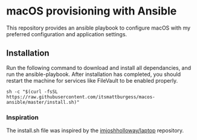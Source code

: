 # macOS provisioning with Ansible
This repository provides an ansible playbook to configure macOS with my preferred configuration and application settings.

## Installation
Run the following command to download and install all dependancies, and run the ansible-playbook. After installation has completed, you should restart the machine for services like FileVault to be enabled properly.
```
sh -c "$(curl -fsSL https://raw.githubusercontent.com/itsmattburgess/macos-ansible/master/install.sh)"
```

### Inspiration
The install.sh file was inspired by the [imjoshholloway/laptop](https://github.com/imjoshholloway/laptop) repository.
